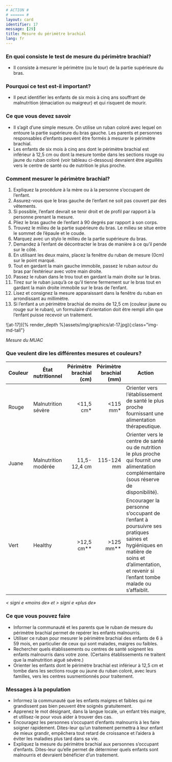 ```yaml
---
# ACTION #
# ====== #
layout: card
identifier: 17
message: [29]
title: Mesure du périmètre brachial
lang: fr
---
```


### En quoi consiste le test de mesure du périmètre brachial?

- Il consiste à mesurer le périmètre (ou le tour) de la partie supérieure du bras.

### Pourquoi ce test est-il important?

- Il peut identifier les enfants de six mois à cinq ans souffrant de malnutrition (émaciation ou maigreur) et qui risquent de mourir.

### Ce que vous devez savoir

- Il s’agit d’une simple mesure. On utilise un ruban coloré avec lequel on entoure la partie supérieure du bras gauche. Les parents et personnes responsables d’enfants peuvent être formés à mesurer le périmètre brachial.
- Les enfants de six mois à cinq ans dont le périmètre brachial est inférieur à 12,5 cm ou dont la mesure tombe dans les sections rouge ou jaune du ruban coloré (voir tableau ci-dessous) devraient être aiguillés vers le centre de santé ou de nutrition le plus proche.

### Comment mesurer le périmètre brachial?

1. Expliquez la procédure à la mère ou à la personne s’occupant de l’enfant.
2. Assurez-vous que le bras gauche de l’enfant ne soit pas couvert par des vêtements.
3. Si possible, l’enfant devrait se tenir droit et de profil par rapport à la personne prenant la mesure.
4. Pliez le bras gauche de l’enfant à 90 degrés par rapport à son corps.
5. Trouvez le milieu de la partie supérieure du bras. Le milieu se situe entre le sommet de l’épaule et le coude.
6. Marquez avec un stylo le milieu de la partie supérieure du bras.
7. Demandez à l’enfant de décontracter le bras de manière à ce qu’il pende sur le côté.
8. En utilisant les deux mains, placez la fenêtre du ruban de mesure (0cm) sur le point marqué.
9. Tout en gardant la main gauche immobile, passez le ruban autour du bras par l’extérieur avec votre main droite.
10. Passez le ruban dans le trou tout en gardant la main droite sur le bras.
11. Tirez sur le ruban jusqu’à ce qu’il tienne fermement sur le bras tout en gardant la main droite immobile sur le bras de l’enfant.
12. Lisez et consignez la mesure apparaissant dans la fenêtre du ruban en arrondissant au millimètre.
13. Si l’enfant a un périmètre brachial de moins de 12,5 cm (couleur jaune ou rouge sur le ruban), un formulaire d’orientation doit être rempli afin que l’enfant puisse recevoir un traitement.

![at-17]({% render_depth %}assets/img/graphics/at-17.jpg){:class="img-md-tall"}

*Mesure du MUAC*

### Que veulent dire les différentes mesures et couleurs?

|Couleur | État nutritionnel | Périmètre brachial (cm) | Périmètre brachial (mm) | Action |
|---|---|---:|---:|---|
|Rouge | Malnutrition sévère | <11,5 cm* | <115 mm* | Orienter vers l’établissement de santé le plus proche fournissant une alimentation thérapeutique.
|Juane | Malnutrition modérée | 11,5-12,4 cm | 115-124 mm | Orienter vers le centre de santé ou de nutrition le plus proche qui fournit une alimentation complémentaire (sous réserve de disponibilité).
|Vert | Healthy | >12,5 cm** | >125 mm** | Encourager la personne s’occupant de l’enfant à poursuivre ses pratiques saines et hygiéniques en matière de soins et d’alimentation, et revenir si l’enfant tombe malade ou s’affaiblit.

*< signi e «moins de» et > signi e «plus de»*

### Ce que vous pouvez faire

- Informer la communauté et les parents que le ruban de mesure du périmètre brachial permet de repérer les enfants malnourris.
- Utiliser ce ruban pour mesurer le périmètre brachial des enfants de 6 à 59 mois, en particulier de ceux qui sont malades, maigres ou faibles.
- Rechercher quels établissements ou centres de santé soignent les enfants malnourris dans votre zone. (Certains établissements ne traitent que la malnutrition aiguë sévère.)
- Orienter les enfants dont le périmètre brachial est inférieur à 12,5 cm et tombe dans les sections rouge ou jaune du ruban coloré, avec leurs familles, vers les centres susmentionnés pour traitement.

### Messages à la population

- Informez la communauté que les enfants maigres et faibles qui ne grandissent pas bien peuvent être soignés gratuitement.
- Apprenez le mot désignant, dans la langue locale, un enfant très maigre, et utilisez-le pour vous aider à trouver des cas.
- Encouragez les personnes s’occupant d’enfants malnourris à les faire soigner rapidement. Dites-leur qu’un traitement permettra à leur enfant de mieux grandir, empêchera tout retard de croissance et l’aidera à éviter les maladies plus tard dans sa vie.
- Expliquez la mesure du périmètre brachial aux personnes s’occupant d’enfants. Dites-leur qu’elle permet de déterminer quels enfants sont malnourris et devraient bénéficier d’un traitement.
